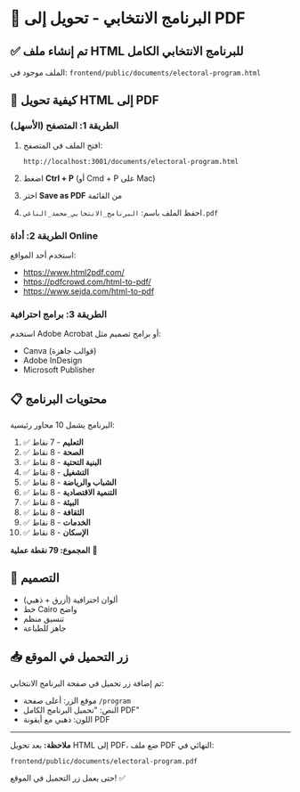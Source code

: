 # 📄 البرنامج الانتخابي - تحويل إلى PDF

## ✅ تم إنشاء ملف HTML للبرنامج الانتخابي الكامل

الملف موجود في: `frontend/public/documents/electoral-program.html`

## 🔄 كيفية تحويل HTML إلى PDF

### الطريقة 1: المتصفح (الأسهل)

1. افتح الملف في المتصفح:
   ```
   http://localhost:3001/documents/electoral-program.html
   ```

2. اضغط **Ctrl + P** (أو Cmd + P على Mac)

3. اختر **Save as PDF** من القائمة

4. احفظ الملف باسم: `البرنامج_الانتخابي_محمد_الناغي.pdf`

### الطريقة 2: أداة Online

استخدم أحد المواقع:
- https://www.html2pdf.com/
- https://pdfcrowd.com/html-to-pdf/
- https://www.sejda.com/html-to-pdf

### الطريقة 3: برامج احترافية

استخدم Adobe Acrobat أو برامج تصميم مثل:
- Canva (قوالب جاهزة)
- Adobe InDesign
- Microsoft Publisher

## 📋 محتويات البرنامج

البرنامج يشمل 10 محاور رئيسية:

1. ✅ **التعليم** - 7 نقاط
2. ✅ **الصحة** - 8 نقاط
3. ✅ **البنية التحتية** - 8 نقاط
4. ✅ **التشغيل** - 8 نقاط
5. ✅ **الشباب والرياضة** - 8 نقاط
6. ✅ **التنمية الاقتصادية** - 8 نقاط
7. ✅ **البيئة** - 8 نقاط
8. ✅ **الثقافة** - 8 نقاط
9. ✅ **الخدمات** - 8 نقاط
10. ✅ **الإسكان** - 8 نقاط

**المجموع: 79 نقطة عملية** 🎯

## 🎨 التصميم

- ألوان احترافية (أزرق + ذهبي)
- خط Cairo واضح
- تنسيق منظم
- جاهز للطباعة

## 📥 زر التحميل في الموقع

تم إضافة زر تحميل في صفحة البرنامج الانتخابي:
- موقع الزر: أعلى صفحة `/program`
- النص: "تحميل البرنامج الكامل PDF"
- اللون: ذهبي مع أيقونة PDF

---

**ملاحظة:** بعد تحويل HTML إلى PDF، ضع ملف PDF النهائي في:
```
frontend/public/documents/electoral-program.pdf
```

حتى يعمل زر التحميل في الموقع! ✅
